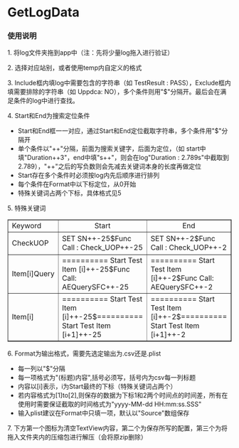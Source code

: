 # GetLogData

### 使用说明

<p>1. 将log文件夹拖到app中（注：先将少量log拖入进行验证）</p>

<p>2. 选择对应站别，或者使用temp内自定义的格式</p>

<p>3. Include框内填log中需要包含的字符串（如 TestResult : PASS），Exclude框内填需要排除的字符串（如 Uppdca: NO），多个条件则用"$"分隔开。最后会在满足条件的log中进行查找。</p>

<p>4. Start和End为搜索定位条件</p>

<ul>
    <li>Start和End框一一对应，通过Start和End定位截取字符串，多个条件用"$"分隔开</li>
    <li>单个条件以"++"分隔，前面为搜索关键字，后面为定位，（如 start中填"Duration++3"，end中填"s++"，则会在log"Duration : 2.789s"中截取到2.789），"++"之后的写负数则会先减去关键词本身的长度再做定位</li>
    <li>Start存在多个条件时必须按log内先后顺序进行排列</li>
    <li>每个条件在Format中以下标定位，从0开始</li>
    <li>特殊关键词占两个下标，具体格式见5</li>
</ul>

<p>5. 特殊关键词</p>
<table border="1" cellspacing="0" cellpadding="0">
    <tr>
        <td>Keyword</td>
        <td style="text-align:center">Start</td>
        <td style="text-align:center">End</td>
        <td style="text-align:center">Mark</td>
    </tr>
    <tr>
        <td>CheckUOP</td>
        <td>SET SN++-25$Func Call : Check_UOP++-25</td>
        <td>SET SN++-2$Func Call : Check_UOP++-2</td>
        <td>CheckUOP的前后时间</td>
    </tr>
    <tr>
        <td>Item[i]Query</td>
        <td>========== Start Test Item [i]++-25$Func Call: AEQuerySFC++-25</td>
        <td>========== Start Test Item [i]++-2$Func Call: AEQuerySFC++-2</td>
        <td>Item[i]中QuerySFC的时间</td>
    </tr>
    <tr>
        <td>Item[i]</td>
        <td>========== Start Test Item [i]++-25$========== Start Test Item [i+1]++-25</td>
        <td>========== Start Test Item [i]++-2$========== Start Test Item [i+1]++-2</td>
        <td>Item[i]的测试时间</td>
    </tr>
</table>

<p>6. Format为输出格式，需要先选定输出为.csv还是.plist</p>
<ul>
    <li>每一列以"$"分隔</li>
    <li>每一项格式为"(标题)内容",括号必须写，括号内为csv每一列标题</li>
    <li>内容以[i]表示，i为Start最终的下标（特殊关键词占两个）</li>
    <li>若内容格式为[1]to[2],则保存的数据为下标1和2两个时间点的时间差，所有在使用时需要保证截取的时间格式为"yyyy-MM-dd HH:mm:ss.SSS"</li>
    <li>输入plist建议在Format中只填一项，默认以"Source"数组保存</li>
</ul>

<p>7. 下方第一个图标为清空TextView内容，第二个为保存所写的配置，第三个为将拖入文件夹内的压缩包进行解压（会将原zip删除）</p>